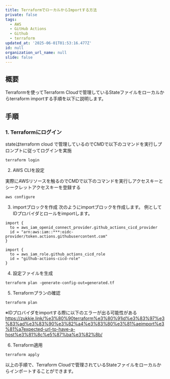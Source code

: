 ```yaml
---
title: TerraformでローカルからImportする方法
private: false
tags:
  - AWS
  - GitHub Actions
  - Github
  - terraform
updated_at: '2025-06-01T01:53:16.477Z'
id: null
organization_url_name: null
slide: false
---
```


## 概要

Terraformを使ってTerraform Cloudで管理しているStateファイルをローカルからterraform importする手順を以下に説明します。

## 手順

### 1. Terraformにログイン

stateはterraform cloud で管理しているのでCMDで以下のコマンドを実行しプロンプトに従ってログインを実施

```
terraform login
```

2. AWS CLIを設定

実際にAWSリソースを触るのでCMDで以下のコマンドを実行しアクセスキーとシークレットアクセスキーを登録する

```
aws configure
```

3. importブロックを作成
次のようにimportブロックを作成します。
例としてIDプロバイダとロールをimportします。

```
import {
  to = aws_iam_openid_connect_provider.github_actions_cicd_provider
  id = "arn:aws:iam::***:oidc-provider/token.actions.githubusercontent.com"
}

import {
  to = aws_iam_role.github_actions_cicd_role
  id = "github-actions-cicd-role"
}
```

4. 設定ファイルを生成

```
terraform plan -generate-config-out=generated.tf
```

5. Terraformプランの確認

```
terraform plan
```
※IDプロバイダをimportする際に以下のエラーが出る可能性がある
https://zukkie.link/%e3%80%90terraform%e3%80%91id%e3%83%97%e3%83%ad%e3%83%90%e3%82%a4%e3%83%80%e3%81%aeimport%e3%81%a7expected-url-to-have-a-host%e3%81%8c%e5%87%ba%e3%82%8b/

6. Terraform適用
```
terraform apply
```

以上の手順で、Terraform Cloudで管理されているStateファイルをローカルからインポートすることができます。
